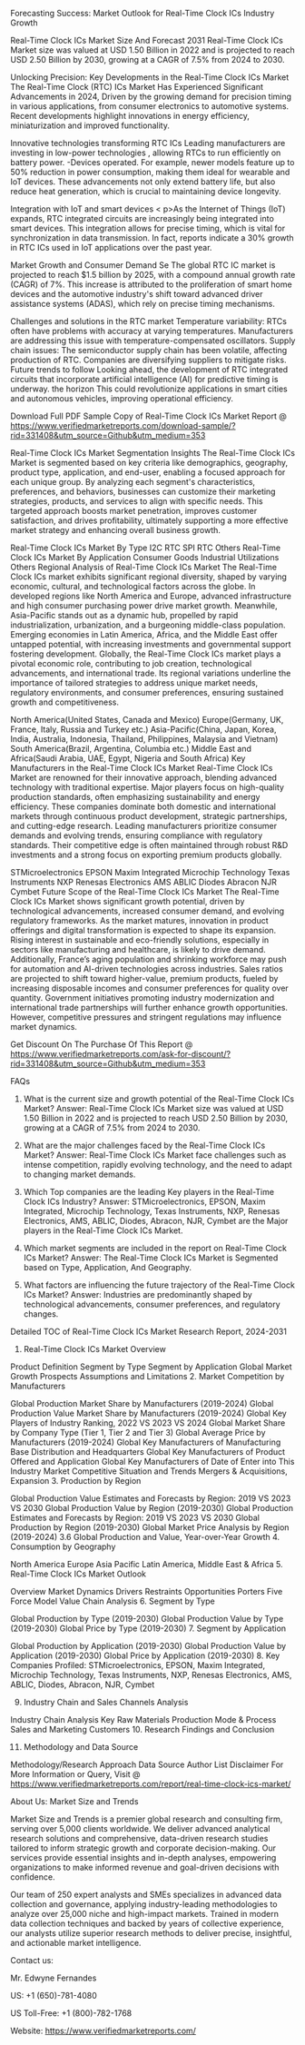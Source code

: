 Forecasting Success: Market Outlook for Real-Time Clock ICs Industry Growth


Real-Time Clock ICs Market Size And Forecast 2031
Real-Time Clock ICs Market size was valued at USD 1.50 Billion in 2022 and is projected to reach USD 2.50 Billion by 2030, growing at a CAGR of 7.5% from 2024 to 2030.

Unlocking Precision: Key Developments in the Real-Time Clock ICs Market
The Real-Time Clock (RTC) ICs Market Has Experienced Significant Advancements in 2024, Driven by the growing demand for precision timing in various applications, from consumer electronics to automotive systems. Recent developments highlight innovations in energy efficiency, miniaturization and improved functionality.

Innovative technologies transforming RTC ICs
Leading manufacturers are investing in low-power technologies , allowing RTCs to run efficiently on battery power. -Devices operated. For example, newer models feature up to 50% reduction in power consumption, making them ideal for wearable and IoT devices. These advancements not only extend battery life, but also reduce heat generation, which is crucial to maintaining device longevity.

Integration with IoT and smart devices
< p>As the Internet of Things (IoT) expands, RTC integrated circuits are increasingly being integrated into smart devices. This integration allows for precise timing, which is vital for synchronization in data transmission. In fact, reports indicate a 30% growth in RTC ICs used in IoT applications over the past year.

Market Growth and Consumer Demand
Se The global RTC IC market is projected to reach $1.5 billion by 2025, with a compound annual growth rate (CAGR) of 7%. This increase is attributed to the proliferation of smart home devices and the automotive industry's shift toward advanced driver assistance systems (ADAS), which rely on precise timing mechanisms.

Challenges and solutions in the RTC market
Temperature variability: RTCs often have problems with accuracy at varying temperatures. Manufacturers are addressing this issue with temperature-compensated oscillators.
Supply chain issues: The semiconductor supply chain has been volatile, affecting production of RTC. Companies are diversifying suppliers to mitigate risks.
Future trends to follow
Looking ahead, the development of RTC integrated circuits that incorporate artificial intelligence (AI) for predictive timing is underway. the horizon This could revolutionize applications in smart cities and autonomous vehicles, improving operational efficiency.

Download Full PDF Sample Copy of Real-Time Clock ICs Market Report @ https://www.verifiedmarketreports.com/download-sample/?rid=331408&utm_source=Github&utm_medium=353

Real-Time Clock ICs Market Segmentation Insights
The Real-Time Clock ICs Market is segmented based on key criteria like demographics, geography, product type, application, and end-user, enabling a focused approach for each unique group. By analyzing each segment's characteristics, preferences, and behaviors, businesses can customize their marketing strategies, products, and services to align with specific needs. This targeted approach boosts market penetration, improves customer satisfaction, and drives profitability, ultimately supporting a more effective market strategy and enhancing overall business growth.

Real-Time Clock ICs Market By Type
I2C RTC
SPI RTC
Others
Real-Time Clock ICs Market By Application
Consumer Goods
Industrial Utilizations
Others
Regional Analysis of Real-Time Clock ICs Market
The Real-Time Clock ICs market exhibits significant regional diversity, shaped by varying economic, cultural, and technological factors across the globe. In developed regions like North America and Europe, advanced infrastructure and high consumer purchasing power drive market growth. Meanwhile, Asia-Pacific stands out as a dynamic hub, propelled by rapid industrialization, urbanization, and a burgeoning middle-class population. Emerging economies in Latin America, Africa, and the Middle East offer untapped potential, with increasing investments and governmental support fostering development. Globally, the Real-Time Clock ICs market plays a pivotal economic role, contributing to job creation, technological advancements, and international trade. Its regional variations underline the importance of tailored strategies to address unique market needs, regulatory environments, and consumer preferences, ensuring sustained growth and competitiveness.

North America(United States, Canada and Mexico)
Europe(Germany, UK, France, Italy, Russia and Turkey etc.)
Asia-Pacific(China, Japan, Korea, India, Australia, Indonesia, Thailand, Philippines, Malaysia and Vietnam)
South America(Brazil, Argentina, Columbia etc.)
Middle East and Africa(Saudi Arabia, UAE, Egypt, Nigeria and South Africa)
Key Manufacturers in the Real-Time Clock ICs Market
Real-Time Clock ICs Market are renowned for their innovative approach, blending advanced technology with traditional expertise. Major players focus on high-quality production standards, often emphasizing sustainability and energy efficiency. These companies dominate both domestic and international markets through continuous product development, strategic partnerships, and cutting-edge research. Leading manufacturers prioritize consumer demands and evolving trends, ensuring compliance with regulatory standards. Their competitive edge is often maintained through robust R&D investments and a strong focus on exporting premium products globally.

STMicroelectronics
EPSON
Maxim Integrated
Microchip Technology
Texas Instruments
NXP
Renesas Electronics
AMS
ABLIC
Diodes
Abracon
NJR
Cymbet
Future Scope of the Real-Time Clock ICs Market
The Real-Time Clock ICs Market shows significant growth potential, driven by technological advancements, increased consumer demand, and evolving regulatory frameworks. As the market matures, innovation in product offerings and digital transformation is expected to shape its expansion. Rising interest in sustainable and eco-friendly solutions, especially in sectors like manufacturing and healthcare, is likely to drive demand. Additionally, France’s aging population and shrinking workforce may push for automation and AI-driven technologies across industries. Sales ratios are projected to shift toward higher-value, premium products, fueled by increasing disposable incomes and consumer preferences for quality over quantity. Government initiatives promoting industry modernization and international trade partnerships will further enhance growth opportunities. However, competitive pressures and stringent regulations may influence market dynamics.

Get Discount On The Purchase Of This Report @ https://www.verifiedmarketreports.com/ask-for-discount/?rid=331408&utm_source=Github&utm_medium=353

FAQs
1. What is the current size and growth potential of the Real-Time Clock ICs Market?
Answer: Real-Time Clock ICs Market size was valued at USD 1.50 Billion in 2022 and is projected to reach USD 2.50 Billion by 2030, growing at a CAGR of 7.5% from 2024 to 2030.

2. What are the major challenges faced by the Real-Time Clock ICs Market?
Answer: Real-Time Clock ICs Market face challenges such as intense competition, rapidly evolving technology, and the need to adapt to changing market demands.

3. Which Top companies are the leading Key players in the Real-Time Clock ICs Industry?
Answer: STMicroelectronics, EPSON, Maxim Integrated, Microchip Technology, Texas Instruments, NXP, Renesas Electronics, AMS, ABLIC, Diodes, Abracon, NJR, Cymbet are the Major players in the Real-Time Clock ICs Market.

4. Which market segments are included in the report on Real-Time Clock ICs Market?
Answer: The Real-Time Clock ICs Market is Segmented based on Type, Application, And Geography.

5. What factors are influencing the future trajectory of the Real-Time Clock ICs Market?
Answer: Industries are predominantly shaped by technological advancements, consumer preferences, and regulatory changes.

Detailed TOC of Real-Time Clock ICs Market Research Report, 2024-2031
1. Real-Time Clock ICs Market Overview

Product Definition
Segment by Type
Segment by Application
Global Market Growth Prospects
Assumptions and Limitations
2. Market Competition by Manufacturers

Global Production Market Share by Manufacturers (2019-2024)
Global Production Value Market Share by Manufacturers (2019-2024)
Global Key Players of Industry Ranking, 2022 VS 2023 VS 2024
Global Market Share by Company Type (Tier 1, Tier 2 and Tier 3)
Global Average Price by Manufacturers (2019-2024)
Global Key Manufacturers of Manufacturing Base Distribution and Headquarters
Global Key Manufacturers of Product Offered and Application
Global Key Manufacturers of Date of Enter into This Industry
Market Competitive Situation and Trends
Mergers & Acquisitions, Expansion
3. Production by Region

Global Production Value Estimates and Forecasts by Region: 2019 VS 2023 VS 2030
Global Production Value by Region (2019-2030)
Global Production Estimates and Forecasts by Region: 2019 VS 2023 VS 2030
Global Production by Region (2019-2030)
Global Market Price Analysis by Region (2019-2024) 3.6 Global Production and Value, Year-over-Year Growth
4. Consumption by Geography

North America
Europe
Asia Pacific
Latin America, Middle East & Africa
5. Real-Time Clock ICs Market Outlook

Overview
Market Dynamics
Drivers
Restraints
Opportunities
Porters Five Force Model
Value Chain Analysis 
6. Segment by Type

Global Production by Type (2019-2030)
Global Production Value by Type (2019-2030)
Global Price by Type (2019-2030)
7. Segment by Application

Global Production by Application (2019-2030)
Global Production Value by Application (2019-2030)
Global Price by Application (2019-2030)
8. Key Companies Profiled: STMicroelectronics, EPSON, Maxim Integrated, Microchip Technology, Texas Instruments, NXP, Renesas Electronics, AMS, ABLIC, Diodes, Abracon, NJR, Cymbet

9. Industry Chain and Sales Channels Analysis

Industry Chain Analysis
Key Raw Materials
Production Mode & Process
Sales and Marketing
Customers
10. Research Findings and Conclusion

11. Methodology and Data Source

Methodology/Research Approach
Data Source
Author List
Disclaimer
For More Information or Query, Visit @ https://www.verifiedmarketreports.com/report/real-time-clock-ics-market/

About Us: Market Size and Trends

Market Size and Trends is a premier global research and consulting firm, serving over 5,000 clients worldwide. We deliver advanced analytical research solutions and comprehensive, data-driven research studies tailored to inform strategic growth and corporate decision-making. Our services provide essential insights and in-depth analyses, empowering organizations to make informed revenue and goal-driven decisions with confidence.

Our team of 250 expert analysts and SMEs specializes in advanced data collection and governance, applying industry-leading methodologies to analyze over 25,000 niche and high-impact markets. Trained in modern data collection techniques and backed by years of collective experience, our analysts utilize superior research methods to deliver precise, insightful, and actionable market intelligence.

Contact us:

Mr. Edwyne Fernandes

US: +1 (650)-781-4080

US Toll-Free: +1 (800)-782-1768

Website: https://www.verifiedmarketreports.com/
